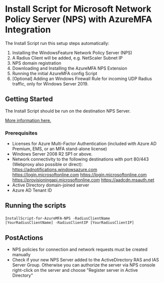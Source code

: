 # Install Script for Microsoft Network Policy Server (NPS) with AzureMFA Integration

The Install Script run this setup steps automatically: 

1. Installing the WindowsFeature Network Policy Server (NPS)
2. A Radius Client will be added, e.g. NetScaler Subnet IP
3. NPS domain registration
4. Downloading and Installing the AzureMFA NPS Extension
5. Running the initial AzureMFA config Script
6. [Optional] Adding an Windows Firewall Rule for incoming UDP Radius traffic, only for Windows Server 2019.

## Getting Started

The Install Script should be run on the destination NPS Server.

[More information here.](https://docs.microsoft.com/de-de/azure/active-directory/authentication/howto-mfa-nps-extension)

### Prerequisites

- Licenses for Azure Multi-Factor Authentication (included with Azure AD Premium, EMS, or an MFA stand-alone license)
- Windows Server 2008 R2 SP1 or above.
- Network connectivity to the following destinations with port 80/443 (Webproxy also possible or direct):
	https://adnotifications.windowsazure.com
	https://login.microsoftonline.com
	https://login.microsoftonline.com
	https://provisioningapi.microsoftonline.com
	https://aadcdn.msauth.net
- Active Directory domain-joined server
- Azure AD Tenant ID

## Running the scripts

### 

```
InstallScript-for-AzureMFA-NPS -RadiusClientName [YourRadiusClientName] -RadiusClientIP [YourRadiusClientIP]
```

## PostActions

- NPS policies for connection and network requests must be created manually
- Check if your new NPS Server added to the ActiveDirectory RAS and IAS Server Group. Otherwise you can authorize the server via NPS console right-click on the server and choose "Register server in Active Directory"

#